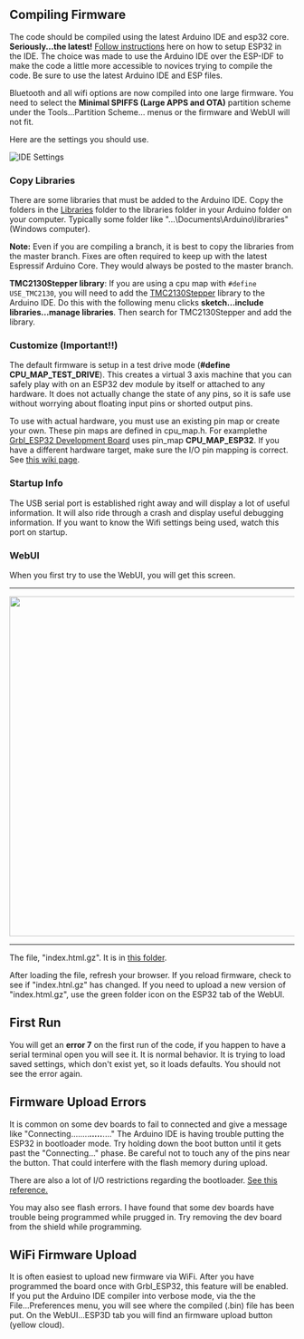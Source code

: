 ## Compiling Firmware

The code should be compiled using the latest Arduino IDE and esp32 core. **Seriously...the latest!** [Follow instructions](https://github.com/espressif/arduino-esp32) here on how to setup ESP32 in the IDE. The choice was made to use the Arduino IDE over the ESP-IDF to make the code a little more accessible to novices trying to compile the code. Be sure to use the latest Arduino IDE and ESP files.

Bluetooth and all wifi options are now compiled into one large firmware. You need to select the **Minimal SPIFFS (Large APPS and OTA)** partition scheme under the Tools...Partition Scheme... menus or the firmware and WebUI will not fit.

Here are the settings you should use.

![IDE Settings](http://www.buildlog.net/blog/wp-content/uploads/2019/04/esp32_settings.png)

### <a name="libraries">Copy Libraries 

</a>There are some libraries that must be added to the Arduino IDE. Copy the folders in the [Libraries](https://github.com/bdring/Grbl_Esp32/tree/master/libraries) folder to the libraries folder in your Arduino folder on your computer. Typically some folder like "...\Documents\Arduino\libraries" (Windows computer).

**Note:** Even if you are compiling a branch, it is best to copy the libraries from the master branch. Fixes are often required to keep up with the latest Espressif Arduino Core. They would always be posted to the master branch.

**TMC2130Stepper library**: If you are using a cpu map with `#define USE_TMC2130`, you will need to add the [TMC2130Stepper](https://github.com/teemuatlut/TMC2130Stepper) library to the Arduino IDE. Do this with the following menu clicks **sketch...include libraries...manage libraries**. Then search for TMC2130Stepper and add the library. 

### Customize (Important!!)

The default firmware is setup in a test drive mode (**#define CPU_MAP_TEST_DRIVE**). This creates a virtual 3 axis machine that you can safely play with on an ESP32 dev module by itself or attached to any hardware. It does not actually change the state of any pins, so it is safe use  without worrying about floating input pins or shorted output pins.

To use with actual hardware, you must use an existing pin map or create your own. These pin maps are defined in cpu_map.h.
For examplethe [Grbl_ESP32 Development Board](https://www.tindie.com/products/33366583/grbl_esp32-cnc-development-board-v31/) uses pin_map **CPU_MAP_ESP32**. If you have a different hardware target, make sure the I/O pin mapping is correct. See [this wiki page](https://github.com/bdring/Grbl_Esp32/wiki/Setting-Up-the-I-O-Pins).

### Startup Info

The USB serial port is established right away and will display a lot of useful information. It will also ride through a crash and display useful debugging information. If you want to know the Wifi settings being used, watch this port on startup.

### WebUI

When you first try to use the WebUI, you will get this screen.

***

<img src="http://www.buildlog.net/blog/wp-content/uploads/2018/11/load_webui.jpg" width="600">

***
The file, "index.html.gz". It is in [this folder](https://github.com/bdring/Grbl_Esp32/tree/master/Grbl_Esp32/data).

After loading the file, refresh your browser. If you reload firmware, check to see if "index.htnl.gz" has changed. If you need to upload a new version of "index.html.gz", use the green folder icon on the ESP32 tab of the WebUI.

## First Run

You will get an **error 7** on the first run of the code, if you happen to have a serial terminal open you will see it. It is normal behavior. It is trying to load saved settings, which don't exist yet, so it loads defaults. You should not see the error again.

## Firmware Upload Errors

It is common on some dev boards to fail to connected and give a message like "Connecting........_____....._____...." The Arduino IDE is having trouble putting the ESP32 in bootloader mode. Try holding down the boot button until it gets past the "Connecting..." phase. Be careful not to touch any of the pins near the button. That could interfere with the flash memory during upload.

There are also a lot of I/O restrictions regarding the bootloader. [See this reference.](https://github.com/espressif/esptool/wiki/ESP32-Boot-Mode-Selection)

You may also see flash errors. I have found that some dev boards have trouble being programmed while prugged in. Try removing the dev board from the shield while programming.

## WiFi Firmware Upload

It is often easiest to upload new firmware via WiFi. After you have programmed the board once with Grbl_ESP32, this feature will be enabled. If you put the Arduino IDE compiler into verbose mode, via the the File...Preferences menu, you will see where the compiled (.bin) file has been put. On the WebUI...ESP3D tab you will find an firmware upload button (yellow cloud).
